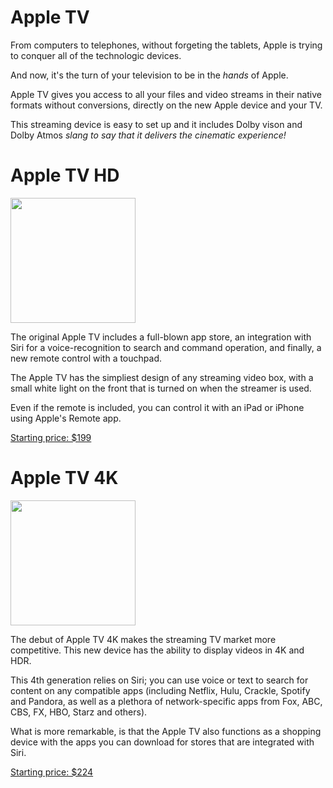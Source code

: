 # Apple TV

From computers to telephones, without forgeting the tablets, Apple is trying to conquer all of the technologic devices. 

And now, it's the turn of your television to be in the *hands* of Apple. 

Apple TV gives you access to all your files and video streams in their native formats without conversions, directly on the new Apple device and your TV.

This streaming device is easy to set up and it includes Dolby vison and Dolby Atmos *slang to say that it delivers the cinematic experience!*

# Apple TV HD

<img src="https://store.storeimages.cdn-apple.com/4982/as-images.apple.com/is/apple-tv-hero-select-201510?wid=538&amp;amp;hei=535&amp;amp;fmt=jpeg&amp;amp;qlt=95&amp;amp;op_usm=0.5,0.5&amp;amp;.v=1503607253099" width="200">

The original Apple TV includes a full-blown app store, an integration with Siri for a voice-recognition to search and command operation, and finally, a new remote control with a touchpad.

The Apple TV has the simpliest design of any streaming video box, with a small white light on the front that is turned on when the streamer is used. 

Even if the remote is included, you can control it with an iPad or iPhone using Apple's Remote app.

[Starting price: $199](https://www.apple.com/ca/shop/buy-tv/apple-tv-hd/32gb)

# Apple TV 4K

<img src="https://store.storeimages.cdn-apple.com/4982/as-images.apple.com/is/apple-tv-hero-select-201709?wid=538&amp;amp;hei=535&amp;amp;fmt=jpeg&amp;amp;qlt=95&amp;amp;op_usm=0.5,0.5&amp;amp;.v=1504814112595" width="200">

The debut of Apple TV 4K makes the streaming TV market more competitive. This new device has the ability to display videos in 4K and HDR.

This 4th generation relies on Siri; you can use voice or text to search for content on any compatible apps (including Netflix, Hulu, Crackle, Spotify and Pandora, as well as a plethora of network-specific apps from Fox, ABC, CBS, FX, HBO, Starz and others).

What is more remarkable, is that the Apple TV also functions as a shopping device with the apps you can download for stores that are integrated with Siri.

[Starting price: $224](https://www.apple.com/ca/shop/buy-tv/apple-tv-4k)
